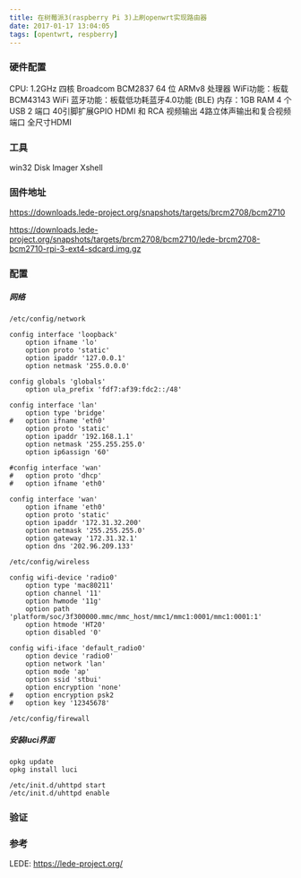 ```yaml
---
title: 在树莓派3(raspberry Pi 3)上刷openwrt实现路由器
date: 2017-01-17 13:04:05
tags: [opentwrt, respberry]
---
```


### 硬件配置

 CPU: 1.2GHz 四核 Broadcom BCM2837 64 位 ARMv8 处理器
 WiFi功能：板载 BCM43143 WiFi
 蓝牙功能：板载低功耗蓝牙4.0功能 (BLE)
 内存：1GB RAM
 4 个 USB 2 端口
 40引脚扩展GPIO
 HDMI 和 RCA 视频输出
 4路立体声输出和复合视频端口
 全尺寸HDMI

### 工具

win32 Disk Imager
Xshell

### 固件地址

https://downloads.lede-project.org/snapshots/targets/brcm2708/bcm2710

https://downloads.lede-project.org/snapshots/targets/brcm2708/bcm2710/lede-brcm2708-bcm2710-rpi-3-ext4-sdcard.img.gz

### 配置

##### 网络

```
/etc/config/network
```
```
config interface 'loopback'
	option ifname 'lo'
	option proto 'static'
	option ipaddr '127.0.0.1'
	option netmask '255.0.0.0'

config globals 'globals'
	option ula_prefix 'fdf7:af39:fdc2::/48'

config interface 'lan'
	option type 'bridge'
#	option ifname 'eth0'
	option proto 'static'
	option ipaddr '192.168.1.1'
	option netmask '255.255.255.0'
	option ip6assign '60'

#config interface 'wan'
#	option proto 'dhcp'
#	option ifname 'eth0'

config interface 'wan'
	option ifname 'eth0'
	option proto 'static'
	option ipaddr '172.31.32.200'
	option netmask '255.255.255.0'
	option gateway '172.31.32.1'
	option dns '202.96.209.133'
```

```
/etc/config/wireless
```
```
config wifi-device 'radio0'
	option type 'mac80211'
	option channel '11'
	option hwmode '11g'
	option path 'platform/soc/3f300000.mmc/mmc_host/mmc1/mmc1:0001/mmc1:0001:1'
	option htmode 'HT20'
	option disabled '0'

config wifi-iface 'default_radio0'
	option device 'radio0'
	option network 'lan'
	option mode 'ap'
	option ssid 'stbui'
	option encryption 'none'
#	option encryption psk2
#	option key '12345678'
```

```
/etc/config/firewall
```

##### 安装luci界面

```
opkg update
opkg install luci
```

```
/etc/init.d/uhttpd start
/etc/init.d/uhttpd enable
```

### 验证

### 参考
LEDE:
https://lede-project.org/
